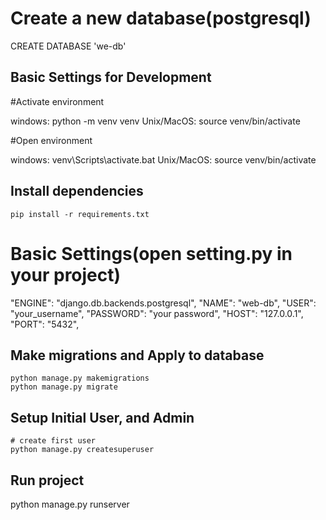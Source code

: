 # Create a new database(postgresql)

CREATE DATABASE 'we-db'

## Basic Settings for Development

   #Activate environment

windows:    python -m venv venv
Unix/MacOS: source venv/bin/activate 

   #Open environment

windows:    venv\Scripts\activate.bat
Unix/MacOS: source venv/bin/activate

## Install dependencies
    pip install -r requirements.txt

# Basic Settings(open setting.py in your project)
"ENGINE": "django.db.backends.postgresql",
        "NAME": "web-db",
        "USER": "your_username",
        "PASSWORD": "your password",
        "HOST": "127.0.0.1",
        "PORT": "5432", 

## Make migrations and Apply to database
    python manage.py makemigrations 
    python manage.py migrate
## Setup Initial User, and Admin

    # create first user
    python manage.py createsuperuser

## Run project

python manage.py runserver 